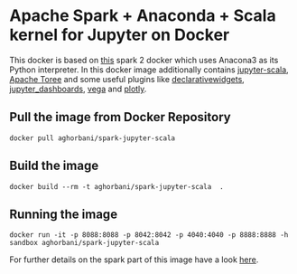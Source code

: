 # Apache Spark + Anaconda + Scala kernel for Jupyter on Docker 

This docker is based on [this](https://hub.docker.com/r/aghorbani/docker-spark-anaconda) spark 2 docker which uses Anacona3 as its Python interpreter. In this docker image additionally contains [jupyter-scala](https://github.com/alexarchambault/jupyter-scala), [Apache Toree](https://github.com/apache/incubator-toree) and some useful plugins like [declarativewidgets](https://github.com/jupyter-incubator/declarativewidgets), [jupyter_dashboards](https://github.com/jupyter-incubator/dashboards), [vega](https://github.com/vega/ipyvega) and [plotly](https://plot.ly/python/getting-started/).  

## Pull the image from Docker Repository

```
docker pull aghorbani/spark-jupyter-scala
```

## Build the image

```
docker build --rm -t aghorbani/spark-jupyter-scala  .
```

## Running the image

```
docker run -it -p 8088:8088 -p 8042:8042 -p 4040:4040 -p 8888:8888 -h sandbox aghorbani/spark-jupyter-scala
```

For further details on the spark part of this image have a look [here](https://hub.docker.com/r/aghorbani/docker-spark).
